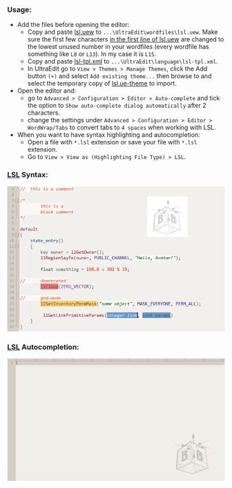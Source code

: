 ### Usage:

* Add the files before opening the editor:
    * Copy and paste [lsl.uew](UltraEdit/wordfiles/lsl.uew) to `...\UltraEdit\wordfiles\lsl.uew`. Make sure the first few characters [in the first line of lsl.uew](UltraEdit/wordfiles/lsl.uew#L1) are changed to the lowest unused number in your wordfiles (every wordfile has something like `L8` or `L13`). In my case it is `L15`.
    * Copy and paste [lsl-tpl.xml](UltraEdit/language/lsl-tpl.xml) to `...\UltraEdit\language\lsl-tpl.xml`.
    * In UltraEdit go to `View > Themes > Manage Themes`, click the Add button `(+)` and select `Add existing theme...` then browse to and select the temporary copy of [lsl.ue-theme](UltraEdit/themes/lsl.ue-theme) to import.
* Open the editor and:
    * go to `Advanced > Configuration > Editor > Auto-complete` and tick the option to `Show auto-complete dialog automatically` after 2 characters.
    * change the settings under `Advanced > Configuration > Editor > WordWrap/Tabs` to convert tabs to `4 spaces` when working with LSL.
* When you want to have syntax highlighting and autocompletion:
    * Open a file with `*.lsl` extension or save your file with `*.lsl` extension.
    * Go to `View > View as (Highlighting File Type) > LSL`.

### [LSL](http://wiki.secondlife.com/wiki/LSL_Portal) Syntax:

![LSL Syntax](_assets/lsl_syntax.png)

### [LSL](http://wiki.secondlife.com/wiki/LSL_Portal) Autocompletion:

![LSL Autocompletion](_assets/lsl_autocompletion.gif)
